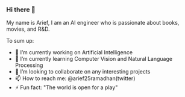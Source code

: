 ### Hi there 👋

My name is Arief, I am an AI engineer who is passionate about books, movies, and R&D. 

To sum up:
- 🔭 I’m currently working on Artificial Intelligence
- 🌱 I’m currently learning Computer Vision and Natural Language Processing
- 👯 I’m looking to collaborate on any interesting projects
- 📫 How to reach me: @arief25ramadhan(twitter)
- ⚡ Fun fact: "The world is open for a play"
